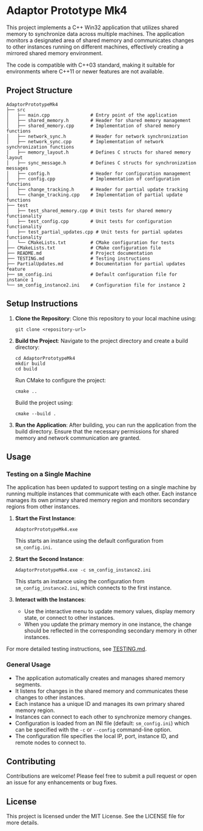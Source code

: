 # Adaptor Prototype Mk4

This project implements a C++ Win32 application that utilizes shared memory to synchronize data across multiple machines. The application monitors a designated area of shared memory and communicates changes to other instances running on different machines, effectively creating a mirrored shared memory environment.

The code is compatible with C++03 standard, making it suitable for environments where C++11 or newer features are not available.

## Project Structure

```
AdaptorPrototypeMk4
├── src
│   ├── main.cpp               # Entry point of the application
│   ├── shared_memory.h        # Header for shared memory management
│   ├── shared_memory.cpp      # Implementation of shared memory functions
│   ├── network_sync.h         # Header for network synchronization
│   ├── network_sync.cpp       # Implementation of network synchronization functions
│   ├── memory_layout.h        # Defines C structs for shared memory layout
│   ├── sync_message.h         # Defines C structs for synchronization messages
│   ├── config.h               # Header for configuration management
│   ├── config.cpp             # Implementation of configuration functions
│   ├── change_tracking.h      # Header for partial update tracking
│   └── change_tracking.cpp    # Implementation of partial update functions
├── test
│   ├── test_shared_memory.cpp # Unit tests for shared memory functionality
│   ├── test_config.cpp        # Unit tests for configuration functionality
│   ├── test_partial_updates.cpp # Unit tests for partial updates functionality
│   └── CMakeLists.txt         # CMake configuration for tests
├── CMakeLists.txt             # CMake configuration file
├── README.md                  # Project documentation
├── TESTING.md                 # Testing instructions
├── PartialUpdates.md          # Documentation for partial updates feature
├── sm_config.ini              # Default configuration file for instance 1
└── sm_config_instance2.ini    # Configuration file for instance 2
```

## Setup Instructions

1. **Clone the Repository**:
   Clone this repository to your local machine using:
   ```
   git clone <repository-url>
   ```

2. **Build the Project**:
   Navigate to the project directory and create a build directory:
   ```
   cd AdaptorPrototypeMk4
   mkdir build
   cd build
   ```
   Run CMake to configure the project:
   ```
   cmake ..
   ```
   Build the project using:
   ```
   cmake --build .
   ```

3. **Run the Application**:
   After building, you can run the application from the build directory. Ensure that the necessary permissions for shared memory and network communication are granted.

## Usage

### Testing on a Single Machine

The application has been updated to support testing on a single machine by running multiple instances that communicate with each other. Each instance manages its own primary shared memory region and monitors secondary regions from other instances.

1. **Start the First Instance**:
   ```
   AdaptorPrototypeMk4.exe
   ```
   This starts an instance using the default configuration from `sm_config.ini`.

2. **Start the Second Instance**:
   ```
   AdaptorPrototypeMk4.exe -c sm_config_instance2.ini
   ```
   This starts an instance using the configuration from `sm_config_instance2.ini`, which connects to the first instance.

3. **Interact with the Instances**:
   - Use the interactive menu to update memory values, display memory state, or connect to other instances.
   - When you update the primary memory in one instance, the change should be reflected in the corresponding secondary memory in other instances.

For more detailed testing instructions, see [TESTING.md](TESTING.md).

### General Usage

- The application automatically creates and manages shared memory segments.
- It listens for changes in the shared memory and communicates these changes to other instances.
- Each instance has a unique ID and manages its own primary shared memory region.
- Instances can connect to each other to synchronize memory changes.
- Configuration is loaded from an INI file (default: `sm_config.ini`) which can be specified with the `-c` or `--config` command-line option.
- The configuration file specifies the local IP, port, instance ID, and remote nodes to connect to.

## Contributing

Contributions are welcome! Please feel free to submit a pull request or open an issue for any enhancements or bug fixes.

## License

This project is licensed under the MIT License. See the LICENSE file for more details.